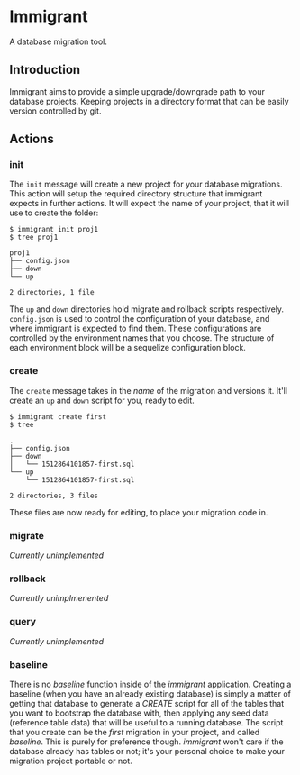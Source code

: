 # Immigrant

A database migration tool.

## Introduction

Immigrant aims to provide a simple upgrade/downgrade path to your database projects. Keeping projects in a directory format that can be easily version controlled by git.

## Actions

### init

The `init` message will create a new project for your database migrations. This action will setup the required directory structure that immigrant expects in further actions. It will expect the name of your project, that it will use to create the folder:

```
$ immigrant init proj1
$ tree proj1

proj1
├── config.json
├── down
└── up

2 directories, 1 file
```

The `up` and `down` directories hold migrate and rollback scripts respectively. `config.json` is used to control the configuration of your database, and where immigrant is expected to find them. These configurations are controlled by the environment names that you choose. The structure of each environment block will be a sequelize configuration block.

### create

The `create` message takes in the *name* of the migration and versions it. It'll create an `up` and `down` script for you, ready to edit.

```
$ immigrant create first
$ tree

.
├── config.json
├── down
│   └── 1512864101857-first.sql
└── up
    └── 1512864101857-first.sql

2 directories, 3 files
```

These files are now ready for editing, to place your migration code in.

### migrate

*Currently unimplemented*

### rollback

*Currently unimplmenented*

### query

*Currently unimplemented*

### baseline 

There is no *baseline* function inside of the *immigrant* application. Creating a baseline  (when you have an already existing database) is simply a matter of getting that database to generate a *CREATE* script for all of the tables that you want to bootstrap the database with, then applying any seed data (reference table data) that will be useful to a running database. 
The script that you create can be the *first* migration in your project, and called *baseline*. This is purely for preference though. *immigrant* won't care if the database already has tables or not; it's your personal choice to make your migration project portable or not.


